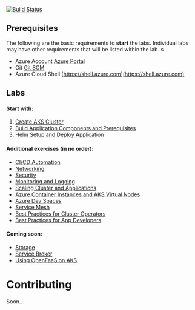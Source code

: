 [![Build Status](https://dev.azure.com/appdev-gbb/kubernetes-hackfest/_apis/build/status/dstrebel.kubernetes-hackfest)](https://dev.azure.com/appdev-gbb/kubernetes-hackfest/_build/latest?definitionId=2)

## Prerequisites 
The following are the basic requirements to **start** the labs. Individual labs may have other requirements that will be listed within the lab. s

* Azure Account [Azure Portal](https://portal.azure.com)
* Git [Git SCM](https://git-scm.com/downloads)
* Azure Cloud Shell [https://shell.azure.com](https://shell.azure.com)


## Labs

#### Start with:
1. [Create AKS Cluster](labs/create-aks-cluster/README.md)
2. [Build Application Components and Prerequisites](labs/build-application/README.md)
3. [Helm Setup and Deploy Application](labs/helm-setup-deploy/README.md)

#### Additional exercises (in no order):
* [CI/CD Automation](labs/cicd-automation/README.md)
* [Networking](labs/networking/README.md)
* [Security](labs/security/README.md)
* [Monitoring and Logging](labs/monitoring-logging/README.md)
* [Scaling Cluster and Applications](labs/scaling/README.md)
* [Azure Container Instances and AKS Virtual Nodes](labs/aci/README.md)
* [Azure Dev Spaces](labs/dev-spaces/README.md)
* [Service Mesh](labs/servicemesh/README.md)
* [Best Practices for Cluster Operators](labs/best-practices/operators/README.md)
* [Best Practices for App Developers](labs/best-practices/appdev/README.md)

#### Coming soon:
* [Storage](labs/storage/README.md)
* [Service Broker](labs/service-broker/README.md)
* [Using OpenFaaS on AKS](labs/open-faas/README.md)


# Contributing

Soon..